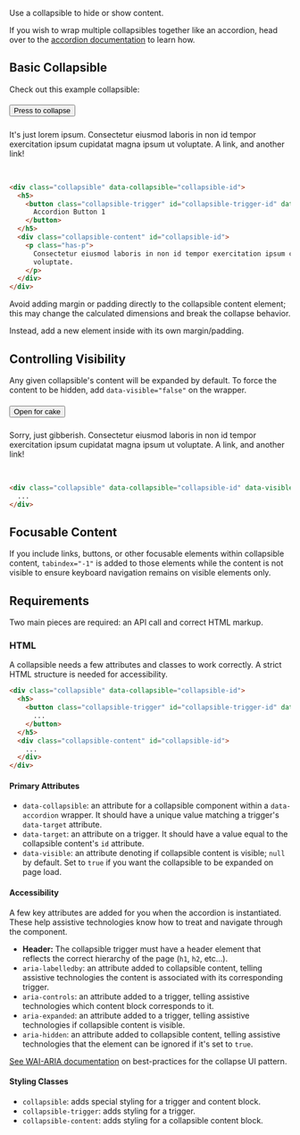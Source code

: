 Use a collapsible to hide or show content.

If you wish to wrap multiple collapsibles together like an accordion, head over to the [accordion documentation](/docs/components/collapsibles) to learn how.

## Basic Collapsible

Check out this example collapsible:

<div class="collapsible" data-collapsible="collapsible-1">
  <h5>
    <button class="collapsible-trigger" id="trigger-1" data-target="collapsible-1">
      Press to collapse
    </button>
  </h5>
  <div class="collapsible-content" id="collapsible-1">
    <p class="has-p">
      It's just lorem ipsum. Consectetur eiusmod laboris in non id tempor exercitation ipsum cupidatat magna ipsum ut voluptate. <a>A link,</a> and <a>another link!</a>
    </p>
  </div>
</div>
<br/>

```html
<div class="collapsible" data-collapsible="collapsible-id">
  <h5>
    <button class="collapsible-trigger" id="collapsible-trigger-id" data-target="collapsible-id">
      Accordion Button 1
    </button>
  </h5>
  <div class="collapsible-content" id="collapsible-id">
    <p class="has-p">
      Consectetur eiusmod laboris in non id tempor exercitation ipsum cupidatat magna ipsum ut
      voluptate.
    </p>
  </div>
</div>
```

Avoid adding margin or padding directly to the collapsible content element; this may change the calculated dimensions and break the collapse behavior.

Instead, add a new element inside with its own margin/padding.

## Controlling Visibility

Any given collapsible's content will be expanded by default. To force the content to be hidden, add `data-visible="false"` on the wrapper.

<div class="collapsible" data-visible="false" data-collapsible="collapsible-2">
  <h5>
    <button class="collapsible-trigger" id="trigger-2" data-target="collapsible-2">
      Open for cake
    </button>
  </h5>
  <div class="collapsible-content" id="collapsible-2">
    <p class="has-p">
      Sorry, just gibberish. Consectetur eiusmod laboris in non id tempor exercitation ipsum cupidatat magna ipsum ut voluptate. <a>A link,</a> and <a>another link!</a>
    </p>
  </div>
</div>
<br/>

```html
<div class="collapsible" data-collapsible="collapsible-id" data-visible="false">
  ...
</div>
```

## Focusable Content

If you include links, buttons, or other focusable elements within collapsible content, `tabindex="-1"` is added to those elements while the content is not visible to ensure keyboard navigation remains on visible elements only.

## Requirements

Two main pieces are required: an API call and correct HTML markup.

### HTML

A collapsible needs a few attributes and classes to work correctly. A strict HTML structure is needed for accessibility.

```html
<div class="collapsible" data-collapsible="collapsible-id">
  <h5>
    <button class="collapsible-trigger" id="collapsible-trigger-id" data-target="collapsible-id">
      ...
    </button>
  </h5>
  <div class="collapsible-content" id="collapsible-id">
    ...
  </div>
</div>
```

#### Primary Attributes

- `data-collapsible`: an attribute for a collapsible component within a `data-accordion` wrapper. It should have a unique value matching a trigger's `data-target` attribute.
- `data-target`: an attribute on a trigger. It should have a value equal to the collapsible content's `id` attribute.
- `data-visible`: an attribute denoting if collapsible content is visible; `null` by default. Set to `true` if you want the collapsible to be expanded on page load.

#### Accessibility

A few key attributes are added for you when the accordion is instantiated. These help assistive technologies know how to treat and navigate through the component.

- **Header:** The collapsible trigger must have a header element that reflects the correct hierarchy of the page (`h1`, `h2`, etc...).
- `aria-labelledby`: an attribute added to collapsible content, telling assistive technologies the content is associated with its corresponding trigger.
- `aria-controls`: an attribute added to a trigger, telling assistive technologies which content block corresponds to it.
- `aria-expanded`: an attribute added to a trigger, telling assistive technologies if collapsible content is visible.
- `aria-hidden`: an attribute added to collapsible content, telling assistive technologies that the element can be ignored if it's set to `true`.

[See WAI-ARIA documentation](https://www.w3.org/TR/wai-aria-practices-1.1/examples/accordion/accordion.html) on best-practices for the collapse UI pattern.

#### Styling Classes

- `collapsible`: adds special styling for a trigger and content block.
- `collapsible-trigger`: adds styling for a trigger.
- `collapsible-content`: adds styling for a collapsible content block.
